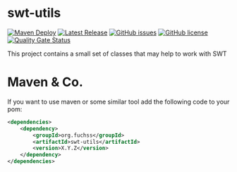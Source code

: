 # swt-utils
[![Maven Deploy](https://github.com/dfuchss/swt-utils/actions/workflows/deploy.yml/badge.svg)](https://github.com/dfuchss/swt-utils/actions/workflows/deploy.yml)
[![Latest Release](https://img.shields.io/github/release/dfuchss/swt-utils.svg)](https://github.com/dfuchss/swt-utils/releases/latest)
[![GitHub issues](https://img.shields.io/github/issues/dfuchss/swt-utils.svg?style=square)](https://github.com/dfuchss/swt-utils/issues)
[![GitHub license](https://img.shields.io/badge/license-MIT-blue.svg?style=square)](https://github.com/dfuchss/swt-utils/blob/master/LICENCE.md)
[![Quality Gate Status](https://sonarcloud.io/api/project_badges/measure?project=dfuchss_swt-utils&metric=alert_status)](https://sonarcloud.io/dashboard?id=dfuchss_swt-utils)

This project contains a small set of classes that may help to work with SWT

# Maven & Co.
If you want to use maven or some similar tool add the following code to your pom:
```xml
<dependencies>
    <dependency>
        <groupId>org.fuchss</groupId>
        <artifactId>swt-utils</artifactId>
        <version>X.Y.Z</version>
    </dependency>
</dependencies>
```
